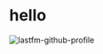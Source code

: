 # hello

![lastfm-github-profile](https://lastfm-recent-tracks-production.up.railway.app/api/bmi921)
